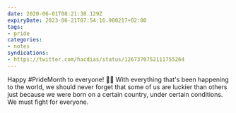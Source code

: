 ```yaml
---
date: 2020-06-01T08:21:38.129Z
expiryDate: 2023-06-21T07:54:16.900217+02:00
tags:
- pride
categories:
- notes
syndications:
- https://twitter.com/hacdias/status/1267370752111755264
---
```


Happy #PrideMonth to everyone! 🏳️‍🌈 With everything that's been happening to the world, we should never forget that some of us are luckier than others just because we were born on a certain country, under certain conditions. We must fight for everyone.
